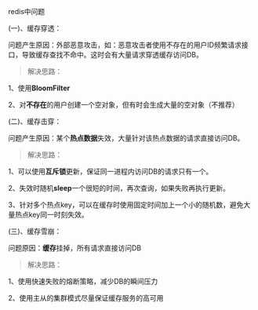 redis中问题

(一)、缓存穿透：

问题产生原因：外部恶意攻击，如：恶意攻击者使用不存在的用户ID频繁请求接口，导致缓存查找不命中。这时会有大量请求穿透缓存访问DB。

> 解决思路：

1、使用**BloomFilter**

2、对**不存在**的用户创建一个空对象，但有时会生成大量的空对象（不推荐）

(二)、缓存击穿：

问题产生原因：某个**热点数据**失效，大量针对该热点数据的请求直接访问DB。

>  解决思路：

1、可以使用**互斥锁**更新，保证同一进程内访问DB的请求只有一个。

2、失效时随机**sleep**一个很短的时间，再次查询，如果失败再执行更新。

3、针对多个热点key，可以在缓存时使用固定时间加上一个小的随机数，避免大量热点key同一时刻失效。

(三)、缓存雪崩：

问题原因：**缓存**挂掉，所有请求直接访问DB

> 解决思路：

1、使用快速失败的熔断策略，减少DB的瞬间压力

2、使用主从的集群模式尽量保证缓存服务的高可用